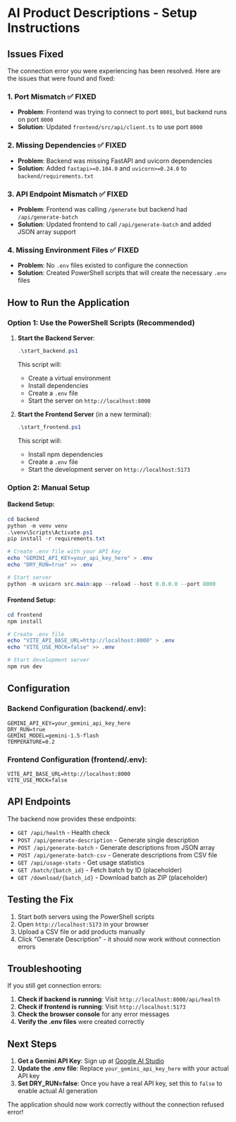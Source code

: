 # AI Product Descriptions - Setup Instructions

## Issues Fixed

The connection error you were experiencing has been resolved. Here are the issues that were found and fixed:

### 1. **Port Mismatch** ✅ FIXED
- **Problem**: Frontend was trying to connect to port `8001`, but backend runs on port `8000`
- **Solution**: Updated `frontend/src/api/client.ts` to use port `8000`

### 2. **Missing Dependencies** ✅ FIXED
- **Problem**: Backend was missing FastAPI and uvicorn dependencies
- **Solution**: Added `fastapi>=0.104.0` and `uvicorn>=0.24.0` to `backend/requirements.txt`

### 3. **API Endpoint Mismatch** ✅ FIXED
- **Problem**: Frontend was calling `/generate` but backend had `/api/generate-batch`
- **Solution**: Updated frontend to call `/api/generate-batch` and added JSON array support

### 4. **Missing Environment Files** ✅ FIXED
- **Problem**: No `.env` files existed to configure the connection
- **Solution**: Created PowerShell scripts that will create the necessary `.env` files

## How to Run the Application

### Option 1: Use the PowerShell Scripts (Recommended)

1. **Start the Backend Server**:
   ```powershell
   .\start_backend.ps1
   ```
   This script will:
   - Create a virtual environment
   - Install dependencies
   - Create a `.env` file
   - Start the server on `http://localhost:8000`

2. **Start the Frontend Server** (in a new terminal):
   ```powershell
   .\start_frontend.ps1
   ```
   This script will:
   - Install npm dependencies
   - Create a `.env` file
   - Start the development server on `http://localhost:5173`

### Option 2: Manual Setup

#### Backend Setup:
```powershell
cd backend
python -m venv venv
.\venv\Scripts\Activate.ps1
pip install -r requirements.txt

# Create .env file with your API key
echo "GEMINI_API_KEY=your_api_key_here" > .env
echo "DRY_RUN=true" >> .env

# Start server
python -m uvicorn src.main:app --reload --host 0.0.0.0 --port 8000
```

#### Frontend Setup:
```powershell
cd frontend
npm install

# Create .env file
echo "VITE_API_BASE_URL=http://localhost:8000" > .env
echo "VITE_USE_MOCK=false" >> .env

# Start development server
npm run dev
```

## Configuration

### Backend Configuration (backend/.env):
```env
GEMINI_API_KEY=your_gemini_api_key_here
DRY_RUN=true
GEMINI_MODEL=gemini-1.5-flash
TEMPERATURE=0.2
```

### Frontend Configuration (frontend/.env):
```env
VITE_API_BASE_URL=http://localhost:8000
VITE_USE_MOCK=false
```

## API Endpoints

The backend now provides these endpoints:

- `GET /api/health` - Health check
- `POST /api/generate-description` - Generate single description
- `POST /api/generate-batch` - Generate descriptions from JSON array
- `POST /api/generate-batch-csv` - Generate descriptions from CSV file
- `GET /api/usage-stats` - Get usage statistics
- `GET /batch/{batch_id}` - Fetch batch by ID (placeholder)
- `GET /download/{batch_id}` - Download batch as ZIP (placeholder)

## Testing the Fix

1. Start both servers using the PowerShell scripts
2. Open `http://localhost:5173` in your browser
3. Upload a CSV file or add products manually
4. Click "Generate Description" - it should now work without connection errors

## Troubleshooting

If you still get connection errors:

1. **Check if backend is running**: Visit `http://localhost:8000/api/health`
2. **Check if frontend is running**: Visit `http://localhost:5173`
3. **Check the browser console** for any error messages
4. **Verify the .env files** were created correctly

## Next Steps

1. **Get a Gemini API Key**: Sign up at [Google AI Studio](https://makersuite.google.com/app/apikey)
2. **Update the .env file**: Replace `your_gemini_api_key_here` with your actual API key
3. **Set DRY_RUN=false**: Once you have a real API key, set this to `false` to enable actual AI generation

The application should now work correctly without the connection refused error!



